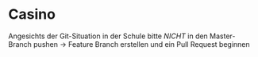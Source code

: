 # Casino
Angesichts der Git-Situation in der Schule bitte *NICHT* in den Master-Branch pushen -> Feature Branch erstellen und ein Pull Request beginnen
